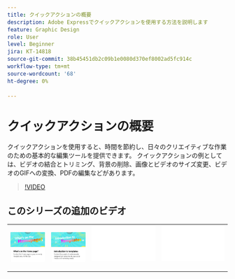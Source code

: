 ```yaml
---
title: クイックアクションの概要
description: Adobe Expressでクイックアクションを使用する方法を説明します
feature: Graphic Design
role: User
level: Beginner
jira: KT-14818
source-git-commit: 38b45451db2c09b1e0080d370ef8002ad5fc914c
workflow-type: tm+mt
source-wordcount: '68'
ht-degree: 0%

---
```


# クイックアクションの概要

クイックアクションを使用すると、時間を節約し、日々のクリエイティブな作業のための基本的な編集ツールを提供できます。 クイックアクションの例としては、ビデオの結合とトリミング、背景の削除、画像とビデオのサイズ変更、ビデオのGIFへの変換、PDFの編集などがあります。

>[!VIDEO](https://video.tv.adobe.com/v/3426925?quality=12&learn=on&hidetitle=true)

## このシリーズの追加のビデオ

<table style="table-layout:fixed">
<tr>
 <td>
      <a href="get-started.md">
         <img alt="ホームページの内容" src="assets/home-page.png" />
      </a>
 </td>
 <td>
      <a href="introduction-templates.md">
         <img alt="クイックアクションの概要" src="assets/introduction-templates.png" />
      </a>
 </td>
 <td>
      <img alt="スペーサー" src="../assets/Whitespacer.png" />
      <div>
      <br>
   </td>
   <td>
      <img alt="スペーサー" src="../assets/Whitespacer.png" />
      <div>
      <br>
   </td>
</tr>
</table>
